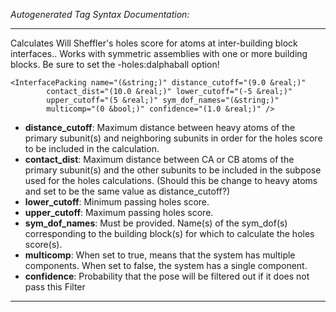 _Autogenerated Tag Syntax Documentation:_

---
Calculates Will Sheffler's holes score for atoms at inter-building block interfaces.. Works with symmetric assemblies with one or more building blocks. Be sure to set the -holes:dalphaball option!

```
<InterfacePacking name="(&string;)" distance_cutoff="(9.0 &real;)"
        contact_dist="(10.0 &real;)" lower_cutoff="(-5 &real;)"
        upper_cutoff="(5 &real;)" sym_dof_names="(&string;)"
        multicomp="(0 &bool;)" confidence="(1.0 &real;)" />
```

-   **distance_cutoff**: Maximum distance between heavy atoms of the primary subunit(s) and neighboring subunits in order for the holes score to be included in the calculation.
-   **contact_dist**: Maximum distance between CA or CB atoms of the primary subunit(s) and the other subunits to be included in the subpose used for the holes calculations. (Should this be change to heavy atoms and set to be the same value as distance_cutoff?)
-   **lower_cutoff**: Minimum passing holes score.
-   **upper_cutoff**: Maximum passing holes score.
-   **sym_dof_names**: Must be provided. Name(s) of the sym_dof(s) corresponding to the building block(s) for which to calculate the holes score(s).
-   **multicomp**: When set to true, means that the system has multiple components. When set to false, the system has a single component.
-   **confidence**: Probability that the pose will be filtered out if it does not pass this Filter

---
